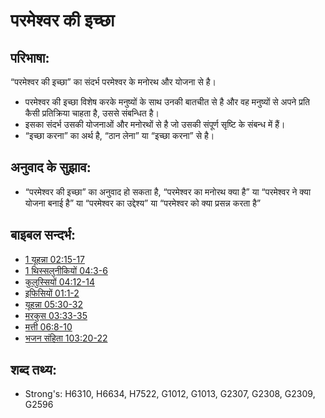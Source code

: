 # परमेश्वर की इच्छा #

## परिभाषा: ##

“परमेश्वर की इच्छा” का संदर्भ परमेश्वर के मनोरथ और योजना से है।
 
* परमेश्वर की इच्छा विशेष करके मनुष्यों के साथ उनकी बातचीत से है और वह मनुष्यों से अपने प्रति कैसी प्रतिक्रिया चाहता है, उससे संबन्धित है।
* इसका संदर्भ उसकी योजनाओं और मनोरथों से है जो उसकी संपूर्ण सृष्टि के संबन्ध में हैं।
* “इच्छा करना” का अर्थ है, “ठान लेना” या “इच्छा करना” से है।

## अनुवाद के सुझाव: ##

* “परमेश्वर की इच्छा” का अनुवाद हो सकता है, “परमेश्वर का मनोरथ क्या है” या “परमेश्वर ने क्या योजना बनाई है” या “परमेश्वर का उद्देश्य” या “परमेश्वर को क्या प्रसन्न करता है”

## बाइबल सन्दर्भ: ##

* [1 यूहन्ना 02:15-17](rc://hi/tn/help/1jn/02/15)
* [1 थिस्सलुनीकियों 04:3-6](rc://hi/tn/help/1th/04/03)
* [कुलुस्सियों 04:12-14](rc://hi/tn/help/col/04/12)
* [इफिसियों 01:1-2](rc://hi/tn/help/eph/01/01)
* [यूहन्ना 05:30-32](rc://hi/tn/help/jhn/05/30)
* [मरकुस 03:33-35](rc://hi/tn/help/mrk/03/33)
* [मत्ती 06:8-10](rc://hi/tn/help/mat/06/08)
* [भजन संहिता 103:20-22](rc://hi/tn/help/psa/103/020)

## शब्द तथ्य: ##

* Strong's: H6310, H6634, H7522, G1012, G1013, G2307, G2308, G2309, G2596
